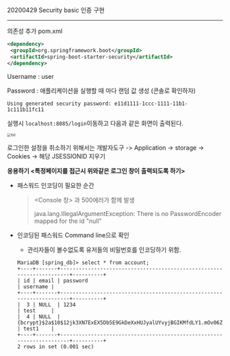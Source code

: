  20200429 Security basic 인증 구현

---

의존성 추가 pom.xml

```xml
<dependency>
 <groupId>org.springframework.boot</groupId>
 <artifactId>spring-boot-starter-security</artifactId>
</dependency>
```

Username : user 

Password : 애플리케이션을 실행할 때 마다 랜덤 값 생성 (콘솔로 확인하자)

```
Using generated security password: e11d1111-1ccc-1111-11b1-1c111b11fc11
```

실행시 `localhost:8085/login`이동하고 다음과 같은 화면이 출력된다.

<img src="https://user-images.githubusercontent.com/34231229/80552824-cd784380-8a02-11ea-94ce-e89741f6c717.JPG" alt="100" style="zoom:50%;" />

로그인한 설정을 취소하기 위해서는 개발자도구 -> Application -> storage -> Cookies -> 해당 JSESSIONID 지우기



**응용하기 <특정페이지를 접근시 위와같은 로그인 창이 출력되도록 하기>**

+ 패스워드 인코딩이 필요한 순간

  > <Console 창> 과 500에러가 함께 발생
  >
  > java.lang.IllegalArgumentException: There is no PasswordEncoder mapped for the id "null"

+ 인코딩된 패스워드 Command line으로 확인

  + 관리자들이 볼수없도록 유저들의 비밀번호를 인코딩하기 위함.

  ```mariadb
  MariaDB [spring_db]> select * from account;
  +----+-------+----------------------------------------------------------------------+----------+
  | id | email | password                                                             | username |
  +----+-------+----------------------------------------------------------------------+----------+
  |  3 | NULL  | 1234                                                                 | test     |
  |  4 | NULL  | {bcrypt}$2a$10$12jk3XN7ExEX5Db5E9GkDeXxHUJyalUYvyjBGIKMfdLY1.mOv06Z2 | test1    |
  +----+-------+----------------------------------------------------------------------+----------+
  2 rows in set (0.001 sec)
  ```

  
